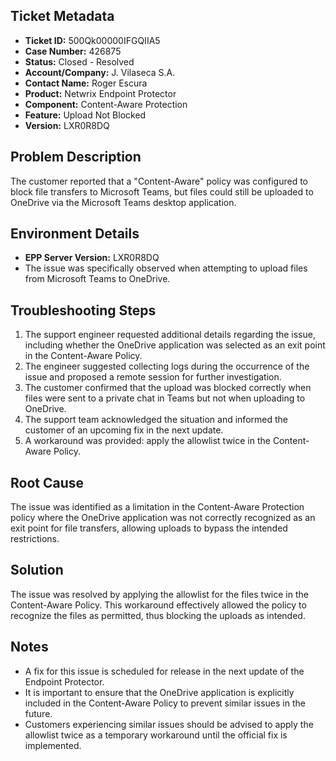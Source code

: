 ## Ticket Metadata
- **Ticket ID:** 500Qk00000IFGQIIA5
- **Case Number:** 426875
- **Status:** Closed - Resolved
- **Account/Company:** J. Vilaseca S.A.
- **Contact Name:** Roger Escura
- **Product:** Netwrix Endpoint Protector
- **Component:** Content-Aware Protection
- **Feature:** Upload Not Blocked
- **Version:** LXR0R8DQ

## Problem Description
The customer reported that a "Content-Aware" policy was configured to block file transfers to Microsoft Teams, but files could still be uploaded to OneDrive via the Microsoft Teams desktop application.

## Environment Details
- **EPP Server Version:** LXR0R8DQ
- The issue was specifically observed when attempting to upload files from Microsoft Teams to OneDrive.

## Troubleshooting Steps
1. The support engineer requested additional details regarding the issue, including whether the OneDrive application was selected as an exit point in the Content-Aware Policy.
2. The engineer suggested collecting logs during the occurrence of the issue and proposed a remote session for further investigation.
3. The customer confirmed that the upload was blocked correctly when files were sent to a private chat in Teams but not when uploading to OneDrive.
4. The support team acknowledged the situation and informed the customer of an upcoming fix in the next update.
5. A workaround was provided: apply the allowlist twice in the Content-Aware Policy.

## Root Cause
The issue was identified as a limitation in the Content-Aware Protection policy where the OneDrive application was not correctly recognized as an exit point for file transfers, allowing uploads to bypass the intended restrictions.

## Solution
The issue was resolved by applying the allowlist for the files twice in the Content-Aware Policy. This workaround effectively allowed the policy to recognize the files as permitted, thus blocking the uploads as intended.

## Notes
- A fix for this issue is scheduled for release in the next update of the Endpoint Protector.
- It is important to ensure that the OneDrive application is explicitly included in the Content-Aware Policy to prevent similar issues in the future.
- Customers experiencing similar issues should be advised to apply the allowlist twice as a temporary workaround until the official fix is implemented.
